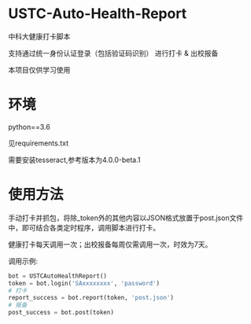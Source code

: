 # USTC-Auto-Health-Report
中科大健康打卡脚本

支持通过统一身份认证登录（包括验证码识别） 进行打卡 & 出校报备

本项目仅供学习使用

# 环境

python==3.6

见requirements.txt

需要安装tesseract,参考版本为4.0.0-beta.1

# 使用方法

手动打卡并抓包，将除_token外的其他内容以JSON格式放置于post.json文件中，即可结合各类定时程序，调用脚本进行打卡。

健康打卡每天调用一次；出校报备每周仅需调用一次，时效为7天。

调用示例:
```python
bot = USTCAutoHealthReport()
token = bot.login('SAxxxxxxxx', 'password')
# 打卡
report_success = bot.report(token, 'post.json')
# 报备
post_success = bot.post(token)
